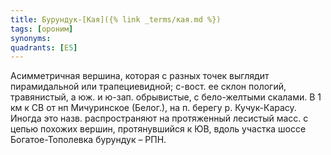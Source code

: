 ```yaml
---
title: Бурундук-[Кая]({% link _terms/кая.md %})
tags: [ороним]
synonyms:
quadrants: [Е5]
---
```


Асимметричная вершина, которая с разных точек выглядит пирамидальной или
трапециевидной; с-вост. ее склон пологий, травянистый, а юж. и ю-зап.
обрывистые, с бело-желтыми скалами. В 1 км к СВ от нп Мичуринское (Белог.), на
п. берегу р. Кучук-Карасу. Иногда это назв. распространяют на протяженный
лесистый масс. с цепью похожих вершин, протянувшийся к ЮВ, вдоль участка шоссе
Богатое-Тополевка бурундук – РПН.

